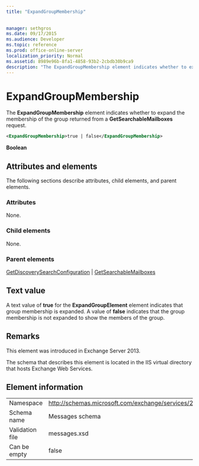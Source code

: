 ```yaml
---
title: "ExpandGroupMembership"
 
 
manager: sethgros
ms.date: 09/17/2015
ms.audience: Developer
ms.topic: reference
ms.prod: office-online-server
localization_priority: Normal
ms.assetid: 8989e96b-8fa1-4858-93b2-2cbdb30b9ca9
description: "The ExpandGroupMembership element indicates whether to expand the membership of the group returned from a GetSearchableMailboxes request."
---
```


# ExpandGroupMembership

The **ExpandGroupMembership** element indicates whether to expand the membership of the group returned from a **GetSearchableMailboxes** request. 
  
```XML
<ExpandGroupMembership>true | false</ExpandGroupMembership>
```

 **Boolean**
## Attributes and elements

The following sections describe attributes, child elements, and parent elements.
  
### Attributes

None.
  
### Child elements

None.
  
### Parent elements

[GetDiscoverySearchConfiguration](getdiscoverysearchconfiguration.md) | [GetSearchableMailboxes](getsearchablemailboxes.md)
  
## Text value

A text value of **true** for the **ExpandGroupElement** element indicates that group membership is expanded. A value of **false** indicates that the group membership is not expanded to show the members of the group. 
  
## Remarks

This element was introduced in Exchange Server 2013.
  
The schema that describes this element is located in the IIS virtual directory that hosts Exchange Web Services.
  
## Element information

|||
|:-----|:-----|
|Namespace  <br/> |http://schemas.microsoft.com/exchange/services/2006/messages  <br/> |
|Schema name  <br/> |Messages schema  <br/> |
|Validation file  <br/> |messages.xsd  <br/> |
|Can be empty  <br/> |false  <br/> |
   


